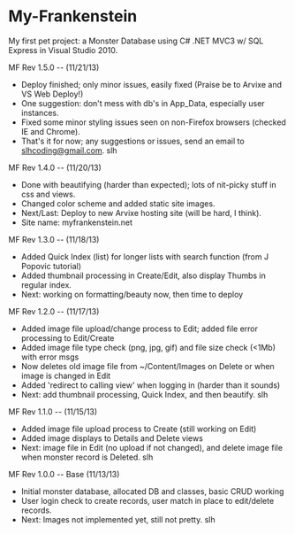 My-Frankenstein
===============

My first pet project: a Monster Database using C# .NET MVC3 w/ SQL Express in Visual Studio 2010.

MF Rev 1.5.0 -- (11/21/13)
- Deploy finished; only minor issues, easily fixed (Praise be to Arvixe and VS Web Deploy!)
- One suggestion: don't mess with db's in App_Data, especially user instances.
- Fixed some minor styling issues seen on non-Firefox browsers (checked IE and Chrome).
- That's it for now; any suggestions or issues, send an email to slhcoding@gmail.com.  slh

MF Rev 1.4.0 -- (11/20/13)
- Done with beautifying (harder than expected); lots of nit-picky stuff in css and views.
- Changed color scheme and added static site images.
- Next/Last: Deploy to new Arvixe hosting site (will be hard, I think). 
- Site name:  myfrankenstein.net

MF Rev 1.3.0 -- (11/18/13)
- Added Quick Index (list) for longer lists with search function (from J Popovic tutorial)
- Added thumbnail processing in Create/Edit, also display Thumbs in regular index.
- Next: working on formatting/beauty now, then time to deploy

MF Rev 1.2.0 -- (11/17/13)
- Added image file upload/change process to Edit; added file error processing to Edit/Create
- Added image file type check (png, jpg, gif) and file size check (<1Mb) with error msgs
- Now deletes old image file from ~/Content/Images on Delete or when image is changed in Edit
- Added 'redirect to calling view' when logging in (harder than it sounds)
- Next:  add thumbnail processing, Quick Index, and then beautify.  slh

MF Rev 1.1.0 -- (11/15/13)
- Added image file upload process to Create (still working on Edit)
- Added image displays to Details and Delete views
- Next:  image file in Edit (no upload if not changed), and delete image file when monster record is Deleted.  slh

MF Rev 1.0.0 -- Base (11/13/13)
- Initial monster database, allocated DB and classes, basic CRUD working
- User login check to create records, user match in place to edit/delete records.
- Next: Images not implemented yet, still not pretty.  slh


